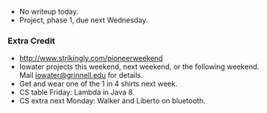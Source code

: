 * No writeup today.
* Project, phase 1, due next Wednesday.

### Extra Credit

* <http://www.strikingly.com/pioneerweekend>
* Iowater projects this weekend, next weekend, or the following weekend.
  Mail iowater@grinnell.edu for details.
* Get and wear one of the 1 in 4 shirts next week.
* CS table Friday: Lambda in Java 8.
* CS extra next Monday: Walker and Liberto on bluetooth.
